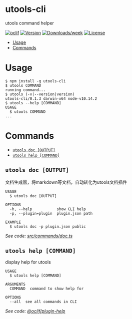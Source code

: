 utools-cli
==========

utools command helper

[![oclif](https://img.shields.io/badge/cli-oclif-brightgreen.svg)](https://oclif.io)
[![Version](https://img.shields.io/npm/v/utools-cli.svg)](https://npmjs.org/package/utools-cli)
[![Downloads/week](https://img.shields.io/npm/dw/utools-cli.svg)](https://npmjs.org/package/utools-cli)
[![License](https://img.shields.io/npm/l/utools-cli.svg)](https://github.com/mohuishou/utools/blob/master/package.json)

<!-- toc -->
* [Usage](#usage)
* [Commands](#commands)
<!-- tocstop -->
# Usage
<!-- usage -->
```sh-session
$ npm install -g utools-cli
$ utools COMMAND
running command...
$ utools (-v|--version|version)
utools-cli/0.1.3 darwin-x64 node-v10.14.2
$ utools --help [COMMAND]
USAGE
  $ utools COMMAND
...
```
<!-- usagestop -->
# Commands
<!-- commands -->
* [`utools doc [OUTPUT]`](#utools-doc-output)
* [`utools help [COMMAND]`](#utools-help-command)

## `utools doc [OUTPUT]`

文档生成器，将markdown等文档，自动转化为utools文档插件

```
USAGE
  $ utools doc [OUTPUT]

OPTIONS
  -h, --help           show CLI help
  -p, --plugin=plugin  plugin.json path

EXAMPLE
  $ utools doc -p plugin.json public
```

_See code: [src/commands/doc.ts](https://github.com/mohuishou/utools/blob/v0.1.3/src/commands/doc.ts)_

## `utools help [COMMAND]`

display help for utools

```
USAGE
  $ utools help [COMMAND]

ARGUMENTS
  COMMAND  command to show help for

OPTIONS
  --all  see all commands in CLI
```

_See code: [@oclif/plugin-help](https://github.com/oclif/plugin-help/blob/v2.2.3/src/commands/help.ts)_
<!-- commandsstop -->
